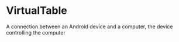 # VirtualTable
 A connection between an Android device and a computer, the device controlling the computer
